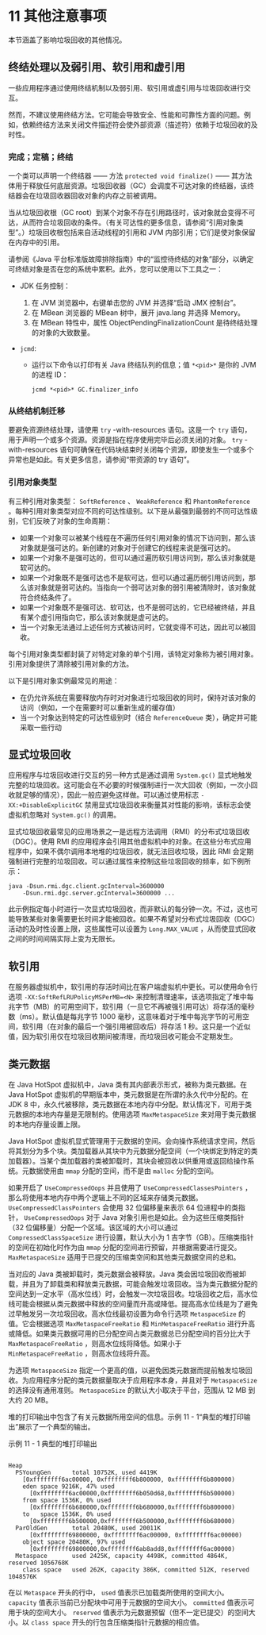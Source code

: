 # 11 其他注意事项

本节涵盖了影响垃圾回收的其他情况。



## 终结处理以及弱引用、软引用和虚引用

一些应用程序通过使用终结机制以及弱引用、软引用或虚引用与垃圾回收进行交互。

然而，不建议使用终结方法。它可能会导致安全、性能和可靠性方面的问题。例如，依赖终结方法来关闭文件描述符会使外部资源（描述符）依赖于垃圾回收的及时性。

### 完成；定稿；终结

一个类可以声明一个终结器 —— 方法 `protected void finalize()` —— 其方法体用于释放任何底层资源。垃圾回收器（GC）会调度不可达对象的终结器，该终结器会在垃圾回收器回收对象的内存之前被调用。

当从垃圾回收根（GC root）到某个对象不存在引用路径时，该对象就会变得不可达，从而符合垃圾回收的条件。（有关可达性的更多信息，请参阅“引用对象类型”。）垃圾回收根包括来自活动线程的引用和 JVM 内部引用；它们是使对象保留在内存中的引用。

请参阅《Java 平台标准版故障排除指南》中的“监控待终结的对象”部分，以确定可终结对象是否在您的系统中累积。此外，您可以使用以下工具之一：

- JDK 任务控制：

  1. 在 JVM 浏览器中，右键单击您的 JVM 并选择“启动 JMX 控制台”。
  2. 在 MBean 浏览器的 MBean 树中，展开 java.lang 并选择 Memory。
  3. 在 MBean 特性中，属性 ObjectPendingFinalizationCount 是待终结处理的对象的大致数量。

- `jcmd`:

  - 运行以下命令以打印有关 Java 终结队列的信息；值 `*<pid>*` 是你的 JVM 的进程 ID：

    `jcmd *<pid>* GC.finalizer_info`

### 从终结机制迁移

要避免资源终结处理，请使用 `try` -with-resources 语句。这是一个 `try` 语句，用于声明一个或多个资源。资源是指在程序使用完毕后必须关闭的对象。 `try` -with-resources 语句可确保在代码块结束时关闭每个资源，即使发生一个或多个异常也是如此。有关更多信息，请参阅“带资源的 try 语句”。

### 引用对象类型

有三种引用对象类型： `SoftReference` 、 `WeakReference` 和 `PhantomReference` 。每种引用对象类型对应不同的可达性级别。以下是从最强到最弱的不同可达性级别，它们反映了对象的生命周期：

- 如果一个对象可以被某个线程在不遍历任何引用对象的情况下访问到，那么该对象就是强可达的。新创建的对象对于创建它的线程来说是强可达的。
- 如果一个对象不是强可达的，但可以通过遍历软引用访问到，那么该对象就是软可达的。
- 如果一个对象既不是强可达也不是软可达，但可以通过遍历弱引用访问到，那么该对象就是弱可达的。当指向一个弱可达对象的弱引用被清除时，该对象就符合终结条件了。
- 如果一个对象既不是强可达、软可达，也不是弱可达的，它已经被终结，并且有某个虚引用指向它，那么该对象就是虚可达的。
- 当一个对象无法通过上述任何方式被访问时，它就变得不可达，因此可以被回收。

每个引用对象类型都封装了对特定对象的单个引用，该特定对象称为被引用对象。引用对象提供了清除被引用对象的方法。

以下是引用对象实例最常见的用途：

- 在仍允许系统在需要释放内存时对对象进行垃圾回收的同时，保持对该对象的访问（例如，一个在需要时可以重新生成的缓存值）
- 当一个对象达到特定的可达性级别时（结合 `ReferenceQueue` 类），确定并可能采取一些行动

## 显式垃圾回收

应用程序与垃圾回收进行交互的另一种方式是通过调用 `System.gc()` 显式地触发完整的垃圾回收。这可能会在不必要的时候强制进行一次大回收（例如，一次小回收就足够的情况），因此一般应避免这样做。可以通过使用标志 `-XX:+DisableExplicitGC` 禁用显式垃圾回收来衡量其对性能的影响，该标志会使虚拟机忽略对 `System.gc()` 的调用。

显式垃圾回收最常见的应用场景之一是远程方法调用（RMI）的分布式垃圾回收（DGC）。使用 RMI 的应用程序会引用其他虚拟机中的对象。在这些分布式应用程序中，如果不偶尔调用本地堆的垃圾回收，就无法回收垃圾，因此 RMI 会定期强制进行完整的垃圾回收。可以通过属性来控制这些垃圾回收的频率，如下例所示：

```
java -Dsun.rmi.dgc.client.gcInterval=3600000
    -Dsun.rmi.dgc.server.gcInterval=3600000 ...
```

此示例指定每小时进行一次显式垃圾回收，而非默认的每分钟一次。不过，这也可能导致某些对象需要更长时间才能被回收。如果不希望对分布式垃圾回收（DGC）活动的及时性设置上限，这些属性可以设置为 `Long.MAX_VALUE` ，从而使显式回收之间的时间间隔实际上变为无限长。





## 软引用

在服务器虚拟机中，软引用的存活时间比在客户端虚拟机中更长。可以使用命令行选项 `-XX:SoftRefLRUPolicyMSPerMB=<N>` 来控制清理速率，该选项指定了堆中每兆字节（MB）的可用空间下，软引用（一旦它不再被强引用可达）将存活的毫秒数（ms）。默认值是每兆字节 1000 毫秒，这意味着对于堆中每兆字节的可用空间，软引用（在对象的最后一个强引用被回收后）将存活 1 秒。这只是一个近似值，因为软引用仅在垃圾回收期间被清理，而垃圾回收可能会不定期发生。





## 类元数据

在 Java HotSpot 虚拟机中，Java 类有其内部表示形式，被称为类元数据。在 Java HotSpot 虚拟机的早期版本中，类元数据是在所谓的永久代中分配的。在 JDK 8 中，永久代被移除，类元数据在本地内存中分配。默认情况下，可用于类元数据的本地内存量是无限制的。使用选项 `MaxMetaspaceSize` 来对用于类元数据的本地内存量设置上限。

Java HotSpot 虚拟机显式管理用于元数据的空间。会向操作系统请求空间，然后将其划分为多个块。类加载器从其块中为元数据分配空间（一个块绑定到特定的类加载器）。当某个类加载器的类被卸载时，其块会被回收以供重用或返回给操作系统。元数据使用由 `mmap` 分配的空间，而不是由 `malloc` 分配的空间。

如果开启了 `UseCompressedOops` 并且使用了 `UseCompressedClassesPointers` ，那么将使用本地内存中两个逻辑上不同的区域来存储类元数据。 `UseCompressedClassPointers` 会使用 32 位偏移量来表示 64 位进程中的类指针， `UseCompressedOops` 对于 Java 对象引用也是如此。会为这些压缩类指针（32 位偏移量）分配一个区域。该区域的大小可以通过 `CompressedClassSpaceSize` 进行设置，默认大小为 1 吉字节（GB）。压缩类指针的空间在初始化时作为由 `mmap` 分配的空间进行预留，并根据需要进行提交。 `MaxMetaspaceSize` 适用于已提交的压缩类空间和其他类元数据空间的总和。

当对应的 Java 类被卸载时，类元数据会被释放。Java 类会因垃圾回收而被卸载，并且为了卸载类和释放类元数据，可能会触发垃圾回收。当为类元数据分配的空间达到一定水平（高水位线）时，会触发一次垃圾回收。垃圾回收之后，高水位线可能会根据从类元数据中释放的空间量而升高或降低。提高高水位线是为了避免过早触发另一次垃圾回收。高水位线最初设置为命令行选项 `MetaspaceSize` 的值。它会根据选项 `MaxMetaspaceFreeRatio` 和 `MinMetaspaceFreeRatio` 进行升高或降低。如果类元数据可用的已分配空间占类元数据总已分配空间的百分比大于 `MaxMetaspaceFreeRatio` ，则高水位线将降低。如果小于 `MinMetaspaceFreeRatio` ，则高水位线将升高。

为选项 `MetaspaceSize` 指定一个更高的值，以避免因类元数据而提前触发垃圾回收。为应用程序分配的类元数据量取决于应用程序本身，并且对于 `MetaspaceSize` 的选择没有通用准则。 `MetaspaceSize` 的默认大小取决于平台，范围从 12 MB 到大约 20 MB。

堆的打印输出中包含了有关元数据所用空间的信息。示例 11 - 1“典型的堆打印输出”展示了一个典型的输出。

示例 11 - 1 典型的堆打印输出

```

Heap
  PSYoungGen      total 10752K, used 4419K
    [0xffffffff6ac00000, 0xffffffff6b800000, 0xffffffff6b800000)
    eden space 9216K, 47% used
      [0xffffffff6ac00000,0xffffffff6b050d68,0xffffffff6b500000)
    from space 1536K, 0% used
      [0xffffffff6b680000,0xffffffff6b680000,0xffffffff6b800000)
    to   space 1536K, 0% used
      [0xffffffff6b500000,0xffffffff6b500000,0xffffffff6b680000)
  ParOldGen       total 20480K, used 20011K
      [0xffffffff69800000, 0xffffffff6ac00000, 0xffffffff6ac00000)
    object space 20480K, 97% used 
      [0xffffffff69800000,0xffffffff6ab8add8,0xffffffff6ac00000)
  Metaspace       used 2425K, capacity 4498K, committed 4864K, reserved 1056768K
    class space   used 262K, capacity 386K, committed 512K, reserved 1048576K
```

在以 `Metaspace` 开头的行中， `used` 值表示已加载类所使用的空间大小。 `capacity` 值表示当前已分配块中可用于元数据的空间大小。 `committed` 值表示可用于块的空间大小。 `reserved` 值表示为元数据预留（但不一定已提交）的空间大小。以 `class space` 开头的行包含压缩类指针元数据的相应值。